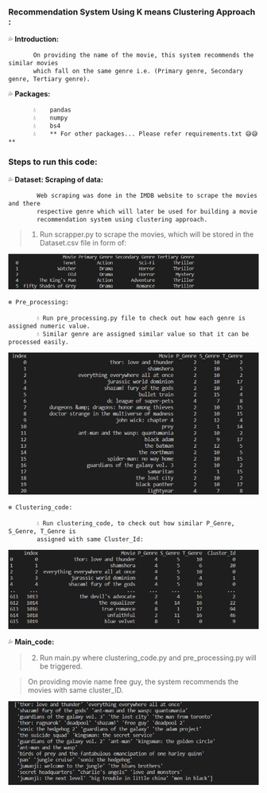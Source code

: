 ### **Recommendation System Using K means Clustering Approach :**

💦 **Introduction:**
            
           On providing the name of the movie, this system recommends the similar movies
           which fall on the same genre i.e. (Primary genre, Secondary genre, Tertiary genre).

💦 **Packages:**

           💧	pandas
           💧	numpy
           💧	bs4
           💧	** For other packages... Please refer requirements.txt 😅😅**

### **Steps to run this code:**

💦 **Dataset: Scraping of data:**

            Web scraping was done in the IMDB website to scrape the movies and there 
            respective genre which will later be used for building a movie 
            recommendation system using clustering approach.

> 1. Run scrapper.py to scrape the movies, which will be stored in the Dataset.csv file in form of:

<p align="center">
  <img src="https://raw.githubusercontent.com/rravii/Movie_Recommendation_System_Using_Clustering/master/Screenshots/scraper.JPG" />
</p>

    ❄️ Pre_processing:

            💧 Run pre_processing.py file to check out how each genre is assigned numeric value.
            💧 Similar genre are assigned similar value so that it can be processed easily.

<p align="center">
  <img src="https://raw.githubusercontent.com/rravii/Movie_Recommendation_System_Using_Clustering/master/Screenshots/pre_processing.JPG" />
</p>

    ❄️ Clustering_code:

            💧 Run clustering_code, to check out how similar P_Genre, S_Genre, T_Genre is 
            assigned with same Cluster_Id:

<p align="center">
  <img src="https://raw.githubusercontent.com/rravii/Movie_Recommendation_System_Using_Clustering/master/Screenshots/clusterID.JPG" />
</p>

💦 **Main_code:**

> 2. Run main.py where clustering_code.py and pre_processing.py will be triggered.

> On providing movie name free guy, the system recommends the movies with same cluster_ID.

<p align="center">
  <img src="https://raw.githubusercontent.com/rravii/Movie_Recommendation_System_Using_Clustering/master/Screenshots/recommend.JPG" />
</p>
